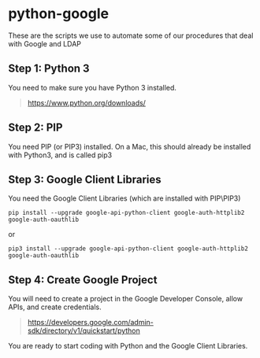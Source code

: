 # python-google
These are the scripts we use to automate some of our procedures that deal with Google and LDAP

## Step 1: Python 3
You need to make sure you have Python 3 installed.
> https://www.python.org/downloads/

## Step 2: PIP
You need PIP (or PIP3) installed.  On a Mac, this should already be installed with Python3, and is called pip3

## Step 3: Google Client Libraries
You need the Google Client Libraries (which are installed with PIP\PIP3)
```
pip install --upgrade google-api-python-client google-auth-httplib2 google-auth-oauthlib
```
or
```
pip3 install --upgrade google-api-python-client google-auth-httplib2 google-auth-oauthlib
```

## Step 4: Create Google Project
You will need to create a project in the Google Developer Console, allow APIs, and create credentials.
> https://developers.google.com/admin-sdk/directory/v1/quickstart/python

You are ready to start coding with Python and the Google Client Libraries.
